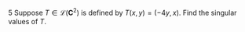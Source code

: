 5 Suppose $T \in \mathcal{L}\left(\mathbf{C}^{2}\right)$ is defined by $T(x, y)=(-4 y, x)$. Find the singular values of $T$.
